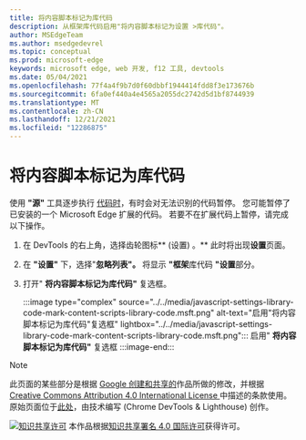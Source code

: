 ```yaml
---
title: 将内容脚本标记为库代码
description: 从框架库代码启用"将内容脚本标记为设置 >库代码"。
author: MSEdgeTeam
ms.author: msedgedevrel
ms.topic: conceptual
ms.prod: microsoft-edge
keywords: microsoft edge, web 开发, f12 工具, devtools
ms.date: 05/04/2021
ms.openlocfilehash: 77f4a4f9b7d0f60dbbf1944414fdd8f3e173676b
ms.sourcegitcommit: 6fa0ef440a4e4565a2055dc2742d5d1bf8744939
ms.translationtype: MT
ms.contentlocale: zh-CN
ms.lasthandoff: 12/21/2021
ms.locfileid: "12286875"
---
```

<!-- Copyright Kayce Basques

   Licensed under the Apache License, Version 2.0 (the "License");
   you may not use this file except in compliance with the License.
   You may obtain a copy of the License at

       https://www.apache.org/licenses/LICENSE-2.0

   Unless required by applicable law or agreed to in writing, software
   distributed under the License is distributed on an "AS IS" BASIS,
   WITHOUT WARRANTIES OR CONDITIONS OF ANY KIND, either express or implied.
   See the License for the specific language governing permissions and
   limitations under the License.  -->
# <a name="mark-content-scripts-as-library-code"></a>将内容脚本标记为库代码

使用 **"源"** 工具逐步执行 [代码时](../index.md#step-4-step-through-the-code)，有时会对无法识别的代码暂停。  您可能暂停了已安装的一个 Microsoft Edge 扩展的代码。  若要不在扩展代码上暂停，请完成以下操作。

1.  在 DevTools 的右上角，选择齿轮图标** (设置) 。**  此时将出现**设置**页面。
1.  在 **"设置"** 下，选择"**忽略列表"。**  将显示 **"框架**库代码 **"设置**部分。
1.  打开" **将内容脚本标记为库代码"** 复选框。

    :::image type="complex" source="../../media/javascript-settings-library-code-mark-content-scripts-library-code.msft.png" alt-text="启用&quot;将内容脚本标记为库代码&quot;复选框" lightbox="../../media/javascript-settings-library-code-mark-content-scripts-library-code.msft.png":::
       启用" **将内容脚本标记为库代码"** 复选框
    :::image-end:::


<!-- ====================================================================== -->
> [!NOTE]
> 此页面的某些部分是根据 [Google 创建和共享的](https://developers.google.com/terms/site-policies)作品所做的修改，并根据[ Creative Commons Attribution 4.0 International License ](https://creativecommons.org/licenses/by/4.0)中描述的条款使用。
> 原始页面位于[此处](https://developer.chrome.com/docs/devtools/javascript/ignore-chrome-extension-scripts/)，由技术编写 (Chrome DevTools & Lighthouse) 创作。 [](https://developers.google.com/web/resources/contributors#kayce-basques)

[![知识共享许可](https://i.creativecommons.org/l/by/4.0/88x31.png)](https://creativecommons.org/licenses/by/4.0) 本作品根据[知识共享署名 4.0 国际许可](https://creativecommons.org/licenses/by/4.0)获得许可。
